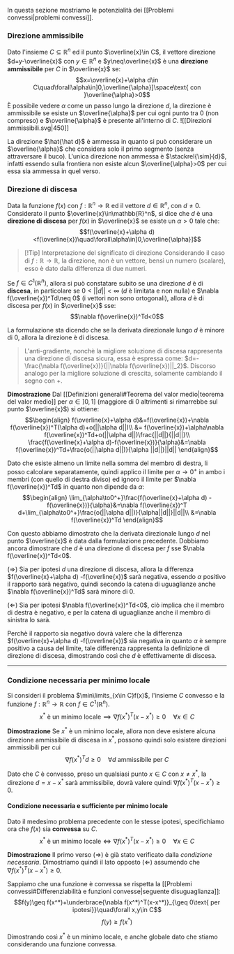 In questa sezione mostriamo le potenzialità dei [[Problemi convessi|problemi convessi]].

### Direzione ammissibile
Dato l'insieme $C\subseteq \mathbb{R}^n$ ed il punto $\overline{x}\in C$, il vettore direzione $d=y-\overline{x}$ con $y\in\mathbb{R}^n$ e $y\neq\overline{x}$ è una **direzione ammissibile** per $C$ in $\overline{x}$ se:
$$x=\overline{x}+\alpha d\in C\quad\forall\alpha\in]0,\overline{\alpha}]\space\text{ con }\overline{\alpha}>0$$
È possibile vedere $\alpha$ come un passo lungo la direzione $d$, la direzione è ammissibile se esiste un $\overline{\alpha}$ per cui ogni punto tra $0$ (non compreso) e $\overline{\alpha}$ è presente all'interno di $C$.
![[Direzioni ammissibili.svg|450]]

La direzione $\hat{\hat d}$ è ammessa in quanto si può considerare un $\overline{\alpha}$ che considera solo il primo segmento (senza attraversare il buco).
L'unica direzione non ammessa è $\stackrel{\sim}{d}$, infatti essendo sulla frontiera non esiste alcun $\overline{\alpha}>0$ per cui essa sia ammessa in quel verso.

### Direzione di discesa
Data la funzione $f(x)$ con $f:\mathbb{R}^n\to\mathbb{R}$ ed il vettore $d\in\mathbb{R}^n$, con $d\neq 0$.
Considerato il punto $\overline{x}\in\mathbb{R}^n$, si dice che $d$ è una **direzione di discesa** per $f(x)$ in $\overline{x}$ se esiste un $\alpha>0$ tale che:
$$f(\overline{x}+\alpha d)<f(\overline{x})\quad\forall\alpha\in]0,\overline{\alpha}]$$


>[!Tip] Interpretazione del significato di direzione
>Considerando il caso di $f:\mathbb{R}\to\mathbb{R}$, la direzione, non è un vettore, bensì un numero (scalare), esso è dato dalla differenza di due numeri.

Se $f\in C^1(\mathbb{R}^n)$, allora si può constatare subito se una direzione $d$ è di **discesa**, in particolare se $0<||d||<\infty$ ($d$ è limitata e non nulla) e $\nabla f(\overline{x})^Td\neq 0$ (i vettori non sono ortogonali), allora $d$ è di discesa per $f(x)$ in $\overline{x}$ sse:
$$\nabla f(\overline{x})^Td<0$$

La formulazione sta dicendo che se la derivata direzionale lungo $d$ è minore di $0$, allora la direzione è di discesa.

>L'anti-gradiente, nonchè la migliore soluzione di discesa rappresenta una direzione di discesa sicura, essa è espressa come: $d=-\frac{\nabla f(\overline{x})}{||\nabla f(\overline{x})||_2}$.
>Discorso analogo per la migliore soluzione di crescita, solamente cambiando il segno con $+$.

**Dimostrazione**
Dal [[Definizioni generali#Teorema del valor medio|teorema del valor medio]] per $\alpha\in]0,1]$ (maggiore di $0$ altrimenti si rimarrebbe sul punto $\overline{x}$) si ottiene:
$$\begin{align}
f(\overline{x}+\alpha d)&=f(\overline{x})+\nabla f(\overline{x})^T(\alpha d)+o(||\alpha d||)\\
&= f(\overline{x})+\alpha\nabla f(\overline{x})^Td+o(||\alpha d||)\frac{||d||}{||d||}\\
\frac{f(\overline{x}+\alpha d)-f(\overline{x})}{\alpha}&=\nabla f(\overline{x})^Td+\frac{o(||\alpha d||)}{\alpha ||d||}||d||
\end{align}$$

Dato che esiste almeno un limite nella somma del membro di destra, li posso calcolare separatamente, quindi applico il limite per $\alpha\to0^+$ in ambo i membri (con quello di destra diviso) ed ignoro il limite per $\nabla f(\overline{x})^Td$ in quanto non dipende da $\alpha$:
$$\begin{align}
\lim_{\alpha\to0^+}\frac{f(\overline{x}+\alpha d) -f(\overline{x})}{\alpha}&=\nabla f(\overline{x})^T d+\lim_{\alpha\to0^+}\frac{o(||\alpha d||)}{\alpha||d||}||d||\\
&=\nabla f(\overline{x})^Td
\end{align}$$

Con questo abbiamo dimostrato che la derivata direzionale lungo $d$ nel punto $\overline{x}$ è data dalla formulazione precedente.
Dobbiamo ancora dimostrare che $d$ è una direzione di discesa per $f$ sse $\nabla f(\overline{x})^Td<0$.

($\Rightarrow$)
Sia per ipotesi $d$ una direzione di discesa, allora la differenza $f(\overline{x}+\alpha d) -f(\overline{x})$ sarà negativa, essendo $\alpha$ positivo il rapporto sarà negativo, quindi secondo la catena di uguaglianze anche $\nabla f(\overline{x})^Td$ sarà minore di $0$.

($\Leftarrow$)
Sia per ipotesi $\nabla f(\overline{x})^Td<0$, ciò implica che il membro di destra è negativo, e per la catena di uguaglianze anche il membro di sinistra lo sarà.

Perchè il rapporto sia negativo dovrà valere che la differenza $f(\overline{x}+\alpha d) -f(\overline{x})$ sia negativa in quanto $\alpha$ è sempre positivo a causa del limite, tale differenza rappresenta la definizione di direzione di discesa, dimostrando così che $d$ è effettivamente di discesa.

---
### Condizione necessaria per minimo locale
Si consideri il problema $\min\limits_{x\in C}f(x)$, l'insieme $C$ convesso e la funzione  $f:\mathbb{R}^n\to\mathbb{R}$ con $f\in C^1(\mathbb{R}^n$).
$$x^*\text{ è un  minimo locale}\implies\nabla f(x^*)^T(x-x^*)\geq 0\quad\forall x\in C$$

**Dimostrazione**
Se $x^*$ è un minimo locale, allora non deve esistere alcuna direzione ammissibile di discesa in $x^*$, possono quindi solo esistere direzioni ammissibili per cui
$$\nabla f(x^*)^Td\geq 0\quad\forall d\text{ ammissibile per }C$$

Dato che $C$ è convesso, preso un qualsiasi punto $x\in C$ con $x\neq x^*$, la direzione $d=x-x^*$ sarà ammissibile, dovrà valere quindi $\nabla f(x^*)^T(x-x^*)\geq 0$.

#### Condizione necessaria e sufficiente per minimo locale
Dato il medesimo problema precedente con le stesse ipotesi, specifichiamo ora che $f(x)$ sia **convessa** su $C$.
$$x^*\text{ è un  minimo locale}\iff\nabla f(x^*)^T(x-x^*)\geq 0\quad\forall x\in C$$

**Dimostrazione**
Il primo verso ($\Rightarrow$) è già stato verificato dalla _condizione necessaria_.
Dimostriamo quindi il lato opposto ($\Leftarrow$) assumendo che $\nabla f(x^*)^T(x-x^*)\geq 0$.

Sappiamo che una funzione è convessa se rispetta la [[Problemi convessi#Differenziabilità e funzioni convesse|seguente disuguaglianza]]:
$$f(y)\geq f(x^*)+\underbrace{\nabla f(x^*)^T(x-x^*)}_{\geq 0\text{ per ipotesi}}\quad\forall x,y\in C$$
$$f(y)\geq f(x^*)$$

Dimostrando così $x^*$ è un minimo locale, e anche globale dato che stiamo considerando una funzione convessa.

